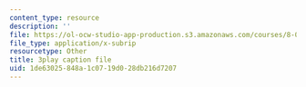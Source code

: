```yaml
---
content_type: resource
description: ''
file: https://ol-ocw-studio-app-production.s3.amazonaws.com/courses/8-03sc-physics-iii-vibrations-and-waves-fall-2016/1de63025848a1c0719d028db216d7207_8P2AvGGtm_A.srt
file_type: application/x-subrip
resourcetype: Other
title: 3play caption file
uid: 1de63025-848a-1c07-19d0-28db216d7207
---
```

